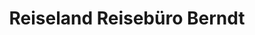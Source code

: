 ---
title: "Reiseland Reisebüro Berndt"
url: /emlichheim/reiseland-reisebuero-berndt/
shop: Reisebüro
---